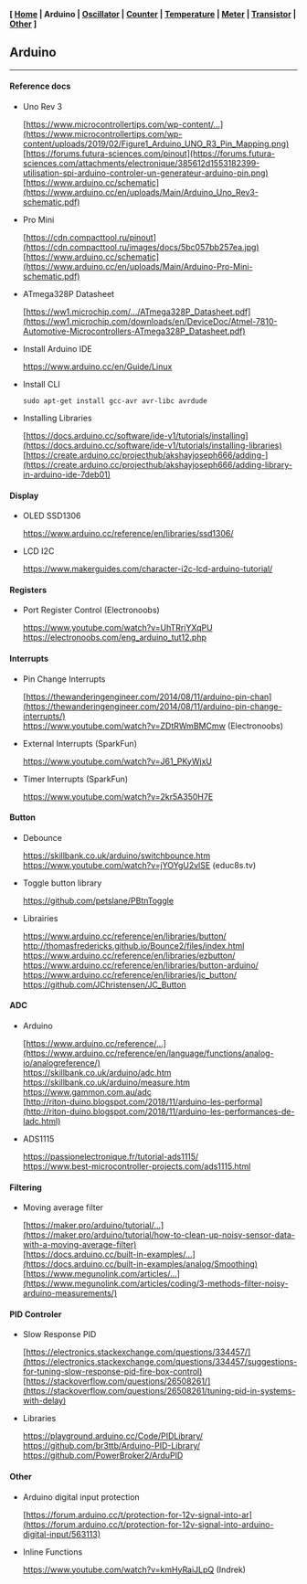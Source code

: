 <link href="style.css" rel="stylesheet"></link>

**[ [Home](00-Home.html) | Arduino | [Oscillator](02-Oscillator.html) | [Counter](03-Counter.html) | [Temperature](04-Temperature.html) | [Meter](05-Meter.html) | [Transistor](06-Transistor.html) | [Other](07-Other.html) ]**

## Arduino

---

#### Reference docs

* Uno Rev 3
    
    [https://www.microcontrollertips.com/wp-content/...](https://www.microcontrollertips.com/wp-content/uploads/2019/02/Figure1_Arduino_UNO_R3_Pin_Mapping.png)  
    [https://forums.futura-sciences.com/pinout](https://forums.futura-sciences.com/attachments/electronique/385612d1553182399-utilisation-spi-arduino-controler-un-generateur-arduino-pin.png)  
    [https://www.arduino.cc/schematic](https://www.arduino.cc/en/uploads/Main/Arduino_Uno_Rev3-schematic.pdf)

* Pro Mini
    
    [https://cdn.compacttool.ru/pinout](https://cdn.compacttool.ru/images/docs/5bc057bb257ea.jpg)  
    [https://www.arduino.cc/schematic](https://www.arduino.cc/en/uploads/Main/Arduino-Pro-Mini-schematic.pdf)

* ATmega328P Datasheet
    
    [https://ww1.microchip.com/.../ATmega328P_Datasheet.pdf](https://ww1.microchip.com/downloads/en/DeviceDoc/Atmel-7810-Automotive-Microcontrollers-ATmega328P_Datasheet.pdf)  

* Install Arduino IDE
    
    https://www.arduino.cc/en/Guide/Linux  
    
* Install CLI
    
    `sudo apt-get install gcc-avr avr-libc avrdude`

* Installing Libraries
    
    [https://docs.arduino.cc/software/ide-v1/tutorials/installing](https://docs.arduino.cc/software/ide-v1/tutorials/installing-libraries)  
    [https://create.arduino.cc/projecthub/akshayjoseph666/adding-](https://create.arduino.cc/projecthub/akshayjoseph666/adding-library-in-arduino-ide-7deb01)  


#### Display

* OLED SSD1306

    https://www.arduino.cc/reference/en/libraries/ssd1306/  

* LCD I2C
    
    https://www.makerguides.com/character-i2c-lcd-arduino-tutorial/  


#### Registers

* Port Register Control (Electronoobs)
    
    https://www.youtube.com/watch?v=UhTRrjYXqPU  
    https://electronoobs.com/eng_arduino_tut12.php  


#### Interrupts

* Pin Change Interrupts

    [https://thewanderingengineer.com/2014/08/11/arduino-pin-chan](https://thewanderingengineer.com/2014/08/11/arduino-pin-change-interrupts/)  
    https://www.youtube.com/watch?v=ZDtRWmBMCmw (Electronoobs)  

* External Interrupts (SparkFun)
    
    https://www.youtube.com/watch?v=J61_PKyWjxU  

* Timer Interrupts (SparkFun)
    
    https://www.youtube.com/watch?v=2kr5A350H7E  


#### Button

* Debounce
    
    https://skillbank.co.uk/arduino/switchbounce.htm  
    https://www.youtube.com/watch?v=jYOYgU2vlSE (educ8s.tv)  

* Toggle button library
    
    https://github.com/petslane/PBtnToggle

* Librairies

    https://www.arduino.cc/reference/en/libraries/button/  
    http://thomasfredericks.github.io/Bounce2/files/index.html  
    https://www.arduino.cc/reference/en/libraries/ezbutton/  
    https://www.arduino.cc/reference/en/libraries/button-arduino/  
    https://www.arduino.cc/reference/en/libraries/jc_button/  
    https://github.com/JChristensen/JC_Button  


#### ADC
    
* Arduino

    [https://www.arduino.cc/reference/...](https://www.arduino.cc/reference/en/language/functions/analog-io/analogreference/)  
    https://skillbank.co.uk/arduino/adc.htm  
    https://skillbank.co.uk/arduino/measure.htm  
    https://www.gammon.com.au/adc  
    [http://riton-duino.blogspot.com/2018/11/arduino-les-performa](http://riton-duino.blogspot.com/2018/11/arduino-les-performances-de-ladc.html)  

* ADS1115
    
    https://passionelectronique.fr/tutorial-ads1115/  
    https://www.best-microcontroller-projects.com/ads1115.html  


#### Filtering

* Moving average filter
    
    [https://maker.pro/arduino/tutorial/...](https://maker.pro/arduino/tutorial/how-to-clean-up-noisy-sensor-data-with-a-moving-average-filter)  
    [https://docs.arduino.cc/built-in-examples/...](https://docs.arduino.cc/built-in-examples/analog/Smoothing)  
    [https://www.megunolink.com/articles/...](https://www.megunolink.com/articles/coding/3-methods-filter-noisy-arduino-measurements/)  


#### PID Controler

* Slow Response PID
    
    [https://electronics.stackexchange.com/questions/334457/](https://electronics.stackexchange.com/questions/334457/suggestions-for-tuning-slow-response-pid-fire-box-control)  
    [https://stackoverflow.com/questions/26508261/](https://stackoverflow.com/questions/26508261/tuning-pid-in-systems-with-delay)  

* Libraries
    
    https://playground.arduino.cc/Code/PIDLibrary/  
    https://github.com/br3ttb/Arduino-PID-Library/  
    https://github.com/PowerBroker2/ArduPID  


#### Other

*  Arduino digital input protection
    
    [https://forum.arduino.cc/t/protection-for-12v-signal-into-ar](https://forum.arduino.cc/t/protection-for-12v-signal-into-arduino-digital-input/563113)  

* Inline Functions
    
    https://www.youtube.com/watch?v=kmHyRaiJLpQ (Indrek)  


